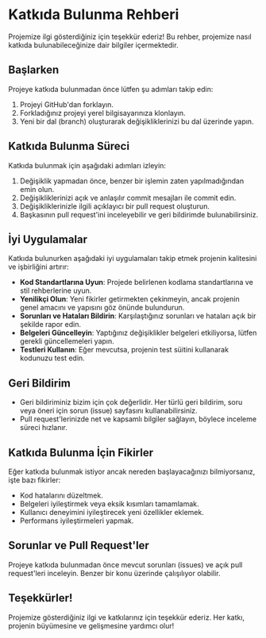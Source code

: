 # Katkıda Bulunma Rehberi

Projemize ilgi gösterdiğiniz için teşekkür ederiz! Bu rehber, projemize nasıl katkıda bulunabileceğinize dair bilgiler içermektedir.

## Başlarken

Projeye katkıda bulunmadan önce lütfen şu adımları takip edin:

1. Projeyi GitHub'dan forklayın.
2. Forkladığınız projeyi yerel bilgisayarınıza klonlayın.
3. Yeni bir dal (branch) oluşturarak değişikliklerinizi bu dal üzerinde yapın.

## Katkıda Bulunma Süreci

Katkıda bulunmak için aşağıdaki adımları izleyin:

1. Değişiklik yapmadan önce, benzer bir işlemin zaten yapılmadığından emin olun.
2. Değişikliklerinizi açık ve anlaşılır commit mesajları ile commit edin.
3. Değişikliklerinizle ilgili açıklayıcı bir pull request oluşturun.
4. Başkasının pull request'ini inceleyebilir ve geri bildirimde bulunabilirsiniz.

## İyi Uygulamalar

Katkıda bulunurken aşağıdaki iyi uygulamaları takip etmek projenin kalitesini ve işbirliğini artırır:

- **Kod Standartlarına Uyun**: Projede belirlenen kodlama standartlarına ve stil rehberlerine uyun.
- **Yenilikçi Olun**: Yeni fikirler getirmekten çekinmeyin, ancak projenin genel amacını ve yapısını göz önünde bulundurun.
- **Sorunları ve Hataları Bildirin**: Karşılaştığınız sorunları ve hataları açık bir şekilde rapor edin.
- **Belgeleri Güncelleyin**: Yaptığınız değişiklikler belgeleri etkiliyorsa, lütfen gerekli güncellemeleri yapın.
- **Testleri Kullanın**: Eğer mevcutsa, projenin test süitini kullanarak kodunuzu test edin.

## Geri Bildirim

- Geri bildiriminiz bizim için çok değerlidir. Her türlü geri bildirim, soru veya öneri için sorun (issue) sayfasını kullanabilirsiniz.
- Pull request'lerinizde net ve kapsamlı bilgiler sağlayın, böylece inceleme süreci hızlanır.

## Katkıda Bulunma İçin Fikirler

Eğer katkıda bulunmak istiyor ancak nereden başlayacağınızı bilmiyorsanız, işte bazı fikirler:

- Kod hatalarını düzeltmek.
- Belgeleri iyileştirmek veya eksik kısımları tamamlamak.
- Kullanıcı deneyimini iyileştirecek yeni özellikler eklemek.
- Performans iyileştirmeleri yapmak.

## Sorunlar ve Pull Request'ler

Projeye katkıda bulunmadan önce mevcut sorunları (issues) ve açık pull request'leri inceleyin. Benzer bir konu üzerinde çalışılıyor olabilir.

## Teşekkürler!

Projemize gösterdiğiniz ilgi ve katkılarınız için teşekkür ederiz. Her katkı, projenin büyümesine ve gelişmesine yardımcı olur!
